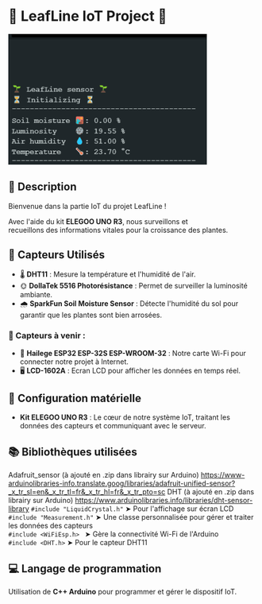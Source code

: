 # 🌿 LeafLine IoT Project 🌿

<div align="center" style="text-align:left">
<img src="LeafLineGif.gif" alt="Gif LeafLine" width="400px"/>
 </div>

## 🔬 Description

Bienvenue dans la partie IoT du projet LeafLine !

<p>Avec l'aide du kit <b>ELEGOO UNO R3</b>, nous surveillons et <br/>recueillons des informations vitales pour la croissance des plantes.<p>

## 🌱 Capteurs Utilisés

- 🌡️ **DHT11** : Mesure la température et l'humidité de l'air.
- 🌞 **DollaTek 5516 Photorésistance** : Permet de surveiller la luminosité ambiante.
- 🌧️ **SparkFun Soil Moisture Sensor** : Détecte l'humidité du sol pour garantir que les plantes sont bien arrosées.

### 📌 Capteurs à venir :

- 📡 **Hailege ESP32 ESP-32S ESP-WROOM-32** : Notre carte Wi-Fi pour connecter notre projet à Internet.
- 🖥️ **LCD-1602A** : Ecran LCD pour afficher les données en temps réel.

## 🔧 Configuration matérielle

- **Kit ELEGOO UNO R3** : Le cœur de notre système IoT, traitant les données des capteurs et communiquant avec le serveur.

## 📚 Bibliothèques utilisées

Adafruit_sensor (à ajouté en .zip dans librairy sur Arduino) https://www-arduinolibraries-info.translate.goog/libraries/adafruit-unified-sensor?_x_tr_sl=en&_x_tr_tl=fr&_x_tr_hl=fr&_x_tr_pto=sc
DHT (à ajouté en .zip dans librairy sur Arduino) https://www.arduinolibraries.info/libraries/dht-sensor-library
`#include "LiquidCrystal.h"` ➤ Pour l'affichage sur écran LCD<br/>
`#include "Measurement.h"` ➤ Une classe personnalisée pour gérer et traiter les données des capteurs<br/>
`#include <WiFiEsp.h> ` ➤ Gère la connectivité Wi-Fi de l'Arduino<br/>
`#include <DHT.h>` ➤ Pour le capteur DHT11<br/>

## 💻 Langage de programmation

Utilisation de **C++ Arduino** pour programmer et gérer le dispositif IoT.
